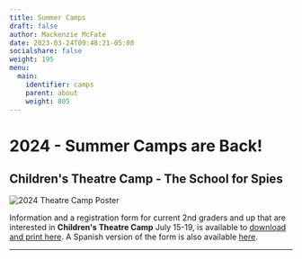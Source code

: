 ```yaml
---
title: Summer Camps
draft: false
author: Mackenzie McFate
date: 2023-03-24T09:48:21-05:00
socialshare: false
weight: 195
menu:
  main:
    identifier: camps
    parent: about
    weight: 805
---
```


# 2024 - Summer Camps are Back!

## Children's Theatre Camp - The School for Spies

![2024 Theatre Camp Poster](/img/Spies-Camp.png)

Information and a registration form for current 2nd graders and up that are interested in **Children's Theatre Camp** July 15-19, is available to [download and print here](/pdf/Spies-Registration-Camp-Form-final-english.pdf).  A Spanish version of the form is also available [here](/pdf/Spanish-Spies-Registration-Camp-Form.pdf).  

<hr/>

<!-- 
## STEM Camp - The Power of Air

![STEM Camp Poster](/img/Power-of-Air-STEM-camp.png)

Information and a registration form for 3rd-5th graders interested in **STEM Camp - The Power of Air**, July 31 - August 3, is available to [download and print here](/img/Power-of-Air-Camp-Registration.pdf) with a [Spanish version available here.](/img/Spanish-Power-of-Air-Camp-Registration.pdf)

<hr/>
<hr/>

# 2022 Archive

In 2022 the Wieting had Summer Camp opportunities for 3rd through 6th graders in July and August.  The following pages are preserved in anticipation of more camps in the Summer 2023.

## All About Art Camp

![Art Camp Poster](/img/_art-camp-2022-form-copy.jpg)

Information and a registration form for current 4th-6th graders interested in **All About Art Camp** July 11-15, is available to [download and print here](/img/_art-camp-2022-form.pdf).

## Children's Theatre Camp - Call of the Matterhorn

![Theatre Camp Poster](/img/_call-of-the-matterhorn-registration-form.jpg)

Information and a registration form for current 2nd graders and up that are interested in **Children's Theatre Camp** July 25-29, is available to [download and print here](/img/_call-of-the-matterhorn-registration-form.pdf).

## STEM Camp - High Flying Fun

![STEM Camp Poster](/img/_high-flying-fun-camp-2022-edits-1-copy.jpg)

Information and a registration form for 3rd-5th graders interested in **STEM Camp - The Power of Air**, August 1-4, is available to [download and print here](/img/_high-flying-fun-camp-2022-edits-1.pdf).

-->